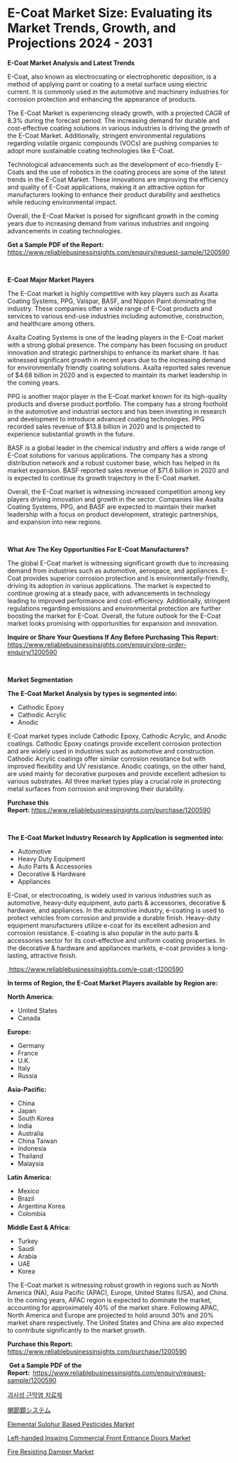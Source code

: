 <p><h1>E-Coat Market Size: Evaluating its Market Trends, Growth, and Projections 2024 - 2031</h1></p><p><strong>E-Coat Market Analysis and Latest Trends</strong></p>
<p><p>E-Coat, also known as electrocoating or electrophoretic deposition, is a method of applying paint or coating to a metal surface using electric current. It is commonly used in the automotive and machinery industries for corrosion protection and enhancing the appearance of products.</p><p>The E-Coat Market is experiencing steady growth, with a projected CAGR of 8.3% during the forecast period. The increasing demand for durable and cost-effective coating solutions in various industries is driving the growth of the E-Coat Market. Additionally, stringent environmental regulations regarding volatile organic compounds (VOCs) are pushing companies to adopt more sustainable coating technologies like E-Coat.</p><p>Technological advancements such as the development of eco-friendly E-Coats and the use of robotics in the coating process are some of the latest trends in the E-Coat Market. These innovations are improving the efficiency and quality of E-Coat applications, making it an attractive option for manufacturers looking to enhance their product durability and aesthetics while reducing environmental impact.</p><p>Overall, the E-Coat Market is poised for significant growth in the coming years due to increasing demand from various industries and ongoing advancements in coating technologies.</p></p>
<p><strong>Get a Sample PDF of the Report:&nbsp;</strong> <a href="https://www.reliablebusinessinsights.com/enquiry/request-sample/1200590">https://www.reliablebusinessinsights.com/enquiry/request-sample/1200590</a></p>
<p>&nbsp;</p>
<p><strong>E-Coat Major Market Players</strong></p>
<p><p>The E-Coat market is highly competitive with key players such as Axalta Coating Systems, PPG, Valspar, BASF, and Nippon Paint dominating the industry. These companies offer a wide range of E-Coat products and services to various end-use industries including automotive, construction, and healthcare among others.</p><p>Axalta Coating Systems is one of the leading players in the E-Coat market with a strong global presence. The company has been focusing on product innovation and strategic partnerships to enhance its market share. It has witnessed significant growth in recent years due to the increasing demand for environmentally friendly coating solutions. Axalta reported sales revenue of $4.68 billion in 2020 and is expected to maintain its market leadership in the coming years.</p><p>PPG is another major player in the E-Coat market known for its high-quality products and diverse product portfolio. The company has a strong foothold in the automotive and industrial sectors and has been investing in research and development to introduce advanced coating technologies. PPG recorded sales revenue of $13.8 billion in 2020 and is projected to experience substantial growth in the future.</p><p>BASF is a global leader in the chemical industry and offers a wide range of E-Coat solutions for various applications. The company has a strong distribution network and a robust customer base, which has helped in its market expansion. BASF reported sales revenue of $71.6 billion in 2020 and is expected to continue its growth trajectory in the E-Coat market.</p><p>Overall, the E-Coat market is witnessing increased competition among key players driving innovation and growth in the sector. Companies like Axalta Coating Systems, PPG, and BASF are expected to maintain their market leadership with a focus on product development, strategic partnerships, and expansion into new regions.</p></p>
<p>&nbsp;</p>
<p><strong>What Are The Key Opportunities For E-Coat Manufacturers?</strong></p>
<p><p>The global E-Coat market is witnessing significant growth due to increasing demand from industries such as automotive, aerospace, and appliances. E-Coat provides superior corrosion protection and is environmentally-friendly, driving its adoption in various applications. The market is expected to continue growing at a steady pace, with advancements in technology leading to improved performance and cost-efficiency. Additionally, stringent regulations regarding emissions and environmental protection are further boosting the market for E-Coat. Overall, the future outlook for the E-Coat market looks promising with opportunities for expansion and innovation.</p></p>
<p><strong>Inquire or Share Your Questions If Any Before Purchasing This Report:</strong> <a href="https://www.reliablebusinessinsights.com/enquiry/pre-order-enquiry/1200590">https://www.reliablebusinessinsights.com/enquiry/pre-order-enquiry/1200590</a></p>
<p>&nbsp;</p>
<p><strong>Market Segmentation</strong></p>
<p><strong>The E-Coat Market Analysis by types is segmented into:</strong></p>
<p><ul><li>Cathodic Epoxy</li><li>Cathodic Acrylic</li><li>Anodic</li></ul></p>
<p><p>E-Coat market types include Cathodic Epoxy, Cathodic Acrylic, and Anodic coatings. Cathodic Epoxy coatings provide excellent corrosion protection and are widely used in industries such as automotive and construction. Cathodic Acrylic coatings offer similar corrosion resistance but with improved flexibility and UV resistance. Anodic coatings, on the other hand, are used mainly for decorative purposes and provide excellent adhesion to various substrates. All three market types play a crucial role in protecting metal surfaces from corrosion and improving their durability.</p></p>
<p><strong>Purchase this Report:&nbsp;</strong><a href="https://www.reliablebusinessinsights.com/purchase/1200590">https://www.reliablebusinessinsights.com/purchase/1200590</a></p>
<p>&nbsp;</p>
<p><strong>The E-Coat Market Industry Research by Application is segmented into:</strong></p>
<p><ul><li>Automotive</li><li>Heavy Duty Equipment</li><li>Auto Parts & Accessories</li><li>Decorative & Hardware</li><li>Appliances</li></ul></p>
<p><p>E-Coat, or electrocoating, is widely used in various industries such as automotive, heavy-duty equipment, auto parts & accessories, decorative & hardware, and appliances. In the automotive industry, e-coating is used to protect vehicles from corrosion and provide a durable finish. Heavy-duty equipment manufacturers utilize e-coat for its excellent adhesion and corrosion resistance. E-coating is also popular in the auto parts & accessories sector for its cost-effective and uniform coating properties. In the decorative & hardware and appliances markets, e-coat provides a long-lasting, attractive finish.</p></p>
<p><a href="https://www.reliablebusinessinsights.com/e-coat-r1200590">&nbsp;https://www.reliablebusinessinsights.com/e-coat-r1200590</a></p>
<p><strong>In terms of Region, the E-Coat Market Players available by Region are:</strong></p>
<p>
    <p> <strong> North America: </strong>
        <ul>
            <li>United States</li>
            <li>Canada</li>
        </ul>
        </p> 
    <p> <strong> Europe: </strong>
        <ul>
            <li>Germany</li>
            <li>France</li>
            <li>U.K.</li>
            <li>Italy</li>
            <li>Russia</li>
        </ul>
        </p> 
    <p> <strong> Asia-Pacific: </strong>
        <ul>
            <li>China</li>
            <li>Japan</li>
            <li>South Korea</li>
            <li>India</li>
            <li>Australia</li>
            <li>China Taiwan</li>
            <li>Indonesia</li>
            <li>Thailand</li>
            <li>Malaysia</li>
        </ul>
        </p> 
    <p> <strong> Latin America: </strong>
        <ul>
            <li>Mexico</li>
            <li>Brazil</li>
            <li>Argentina Korea</li>
            <li>Colombia</li>
        </ul>
        </p> 
    <p> <strong> Middle East & Africa: </strong>
        <ul>
            <li>Turkey</li>
            <li>Saudi</li>
            <li>Arabia</li>
            <li>UAE</li>
            <li>Korea</li>
        </ul>
    </p>
    </p>
<p><p>The E-Coat market is witnessing robust growth in regions such as North America (NA), Asia Pacific (APAC), Europe, United States (USA), and China. In the coming years, APAC region is expected to dominate the market, accounting for approximately 40% of the market share. Following APAC, North America and Europe are projected to hold around 30% and 20% market share respectively. The United States and China are also expected to contribute significantly to the market growth.</p></p>
<p><strong>Purchase this Report: </strong><a href="https://www.reliablebusinessinsights.com/purchase/1200590">https://www.reliablebusinessinsights.com/purchase/1200590</a></p>
<p>&nbsp;<strong>Get a Sample PDF of the Report:&nbsp;&nbsp;</strong><a href="https://www.reliablebusinessinsights.com/enquiry/request-sample/1200590">https://www.reliablebusinessinsights.com/enquiry/request-sample/1200590</a></p>
<p><strong></strong></p>
<p><p><a href="https://github.com/rifqimuhammad018/Market-Research-Report-List-1/blob/main/406608482036.md">괴사성 근막염 치료제</a></p><p><a href="https://github.com/ReyesKohler20231/Market-Research-Report-List-1/blob/main/193661789406.md">関節鏡システム</a></p><p><a href="https://github.com/sonuprakash1/Market-Research-Report-List-2/blob/main/elemental-sulphur-based-pesticides-market.md">Elemental Sulphur Based Pesticides Market</a></p><p><a href="https://www.linkedin.com/pulse/left-handed-inswing-commercial-front-entrance-doors-q66ye">Left-handed Inswing Commercial Front Entrance Doors Market</a></p><p><a href="https://www.linkedin.com/pulse/fire-resisting-damper-market-trends-analysis-forecasted-vfxqc">Fire Resisting Damper Market</a></p></p>